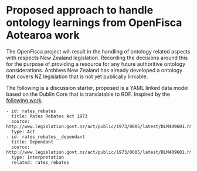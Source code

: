 # Proposed approach to handle ontology learnings from OpenFisca Aotearoa work

The OpenFisca project will result in the handling of ontology related aspects with respects New Zealand legislation. Recording the decisions around this for the purpose of providing a resource for any future authoritive ontology considerations. Archives New Zealand has already developed a ontology that covers NZ legislation that is not yet publically linkable.

The following is a discussion starter, proposed is a YAML linked data model based on the Dublin Core that is translatable to RDF.
Inspired by the [following work](https://douroucouli.wordpress.com/2015/08/27/a-lightweight-ontology-registry-system/).


```
- id: rates_rebates
  title: Rates Rebates Act 1973
  source: http://www.legislation.govt.nz/act/public/1973/0005/latest/DLM409601.html
  type: Act
- id: rates_rebates__dependant
  title: Dependant
  source: http://www.legislation.govt.nz/act/public/1973/0005/latest/DLM409601.html#DLM409607
  type: Interpretation
  related: rates_rebates
```
